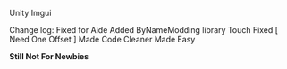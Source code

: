 Unity Imgui 


Change log:
Fixed for Aide
Added ByNameModding library
Touch Fixed [ Need One Offset ]
Made Code Cleaner 
Made Easy 

**Still Not For Newbies**
